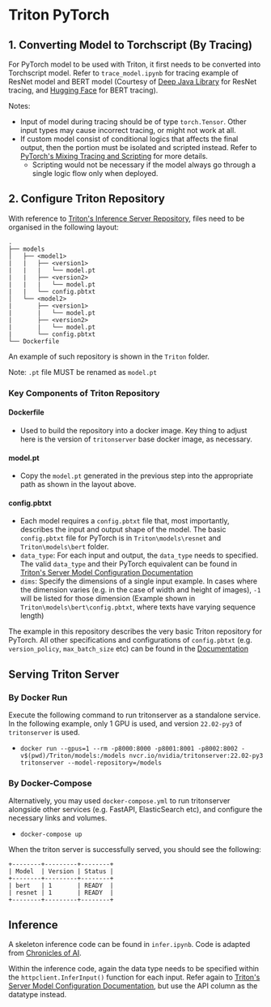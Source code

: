# Triton PyTorch
 

## 1. Converting Model to Torchscript (By Tracing)
For PyTorch model to be used with Triton, it first needs to be converted into Torchscript model. Refer to `trace_model.ipynb` for tracing example of ResNet model and BERT model (Courtesy of [Deep Java Library](https://djl.ai/docs/pytorch/how_to_convert_your_model_to_torchscript.html) for ResNet tracing, and [Hugging Face](https://huggingface.co/docs/transformers/serialization#saving-a-model) for BERT tracing).


Notes:
- Input of model during tracing should be of type `torch.Tensor`. Other input types may cause incorrect tracing, or might not work at all. 
- If custom model consist of conditional logics that affects the final output, then the portion must be isolated and scripted instead. Refer to [PyTorch's Mixing Tracing and Scripting](https://pytorch.org/docs/stable/jit.html#mixing-tracing-and-scripting) for more details. 
    - Scripting would not be necessary if the model always go through a single logic flow only when deployed.


## 2. Configure Triton Repository
With reference to [Triton's Inference Server Repository](https://github.com/triton-inference-server/server), files need to be organised in the following layout:

```
.              
├── models
│   ├── <model1>
|   |   ├── <version1>
|   |   |   └── model.pt
|   |   ├── <version2>
|   |   |   └── model.pt
|   |   └── config.pbtxt
│   └── <model2>
|       ├── <version1>
|       |   └── model.pt
|       ├── <version2>
|       |   └── model.pt
|       └── config.pbtxt
└── Dockerfile
```

An example of such repository is shown in the `Triton` folder. 

Note: `.pt` file MUST be renamed as `model.pt`

### Key Components of Triton Repository

#### Dockerfile
- Used to build the repository into a docker image. Key thing to adjust here is the version of `tritonserver` base docker image, as necessary.

#### model.pt 
- Copy the `model.pt` generated in the previous step into the appropriate path as shown in the layout above. 


#### config.pbtxt

- Each model requires a `config.pbtxt` file that, most importantly, describes the input and output shape of the model. The basic `config.pbtxt` file for PyTorch is in `Triton\models\resnet` and `Triton\models\bert` folder. 
- `data_type`: For each input and output, the `data_type` needs to specified. The valid `data_type` and their PyTorch equivalent can be found in [Triton's Server Model Configuration Documentation](https://github.com/triton-inference-server/server/blob/main/docs/model_configuration.md#datatypes)
- `dims`: Specify the dimensions of a single input example. In cases where the dimension varies (e.g. in the case of width and height of images), `-1` will be listed for those dimension (Example shown in `Triton\models\bert\config.pbtxt`, where texts have varying sequence length)

The example in this repository describes the very basic Triton repository for PyTorch. All other specifications and configurations of `config.pbtxt` (e.g. `version_policy`, `max_batch_size` etc) can be found in the [Documentation](https://github.com/triton-inference-server/server/blob/main/docs/model_configuration.md)


## Serving Triton Server

### By Docker Run
Execute the following command to run tritonserver as a standalone service. In the following example, only 1 GPU is used, and version `22.02-py3` of `tritonserver` is used.
- `docker run --gpus=1 --rm -p8000:8000 -p8001:8001 -p8002:8002 -v$(pwd)/Triton/models:/models nvcr.io/nvidia/tritonserver:22.02-py3 tritonserver --model-repository=/models`

### By Docker-Compose
Alternatively, you may used `docker-compose.yml` to run tritonserver alongside other services (e.g. FastAPI, ElasticSearch etc), and configure the necessary links and volumes.
- `docker-compose up`

When the triton server is successfully served, you should see the following:
```
+--------+---------+--------+
| Model  | Version | Status |
+--------+---------+--------+
| bert   | 1       | READY  |
| resnet | 1       | READY  |
+--------+---------+--------+

```

## Inference

A skeleton inference code can be found in `infer.ipynb`. Code is adapted from [Chronicles of AI](https://chroniclesofai.com/mlops-chapter-8-model-server-with-nvidia-triton-local-part-1-b/). 

Within the inference code, again the data type needs to be specified within the `httpclient.InferInput()` function for each input. Refer again to [Triton's Server Model Configuration Documentation](https://github.com/triton-inference-server/server/blob/main/docs/model_configuration.md#datatypes), but use the API column as the datatype instead. 

